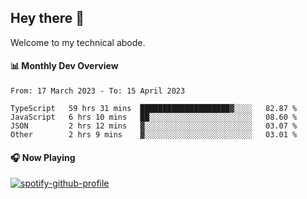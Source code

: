 ## Hey there 👋

Welcome to my technical abode.

#### 📊 Monthly Dev Overview
<!--START_SECTION:waka-->

```text
From: 17 March 2023 - To: 15 April 2023

TypeScript   59 hrs 31 mins  ████████████████████▓░░░░   82.87 %
JavaScript   6 hrs 10 mins   ██░░░░░░░░░░░░░░░░░░░░░░░   08.60 %
JSON         2 hrs 12 mins   ▓░░░░░░░░░░░░░░░░░░░░░░░░   03.07 %
Other        2 hrs 9 mins    ▓░░░░░░░░░░░░░░░░░░░░░░░░   03.01 %
```

<!--END_SECTION:waka-->

#### 🎧 Now Playing

[![spotify-github-profile](https://spotify-github-profile.vercel.app/api/view?uid=james2mid&cover_image=true&theme=natemoo-re)](https://open.spotify.com/user/james2mid?si=2b3baf2b09cb499e)
